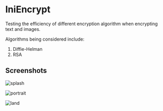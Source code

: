 # IniEncrypt
Testing the efficiency of different encryption algorithm when encrypting text and images.

Algorithms being considered include:
1. Diffie-Helman
2. RSA

## Screenshots
![splash](https://user-images.githubusercontent.com/65837990/111011508-f5159780-8399-11eb-84c7-25a31b6a2470.png)

![portrait](https://user-images.githubusercontent.com/65837990/111162720-b69bfa80-859c-11eb-8c00-d289e071daa0.png)

![land](https://user-images.githubusercontent.com/65837990/111162712-b4d23700-859c-11eb-83d5-b2256595be58.png)


